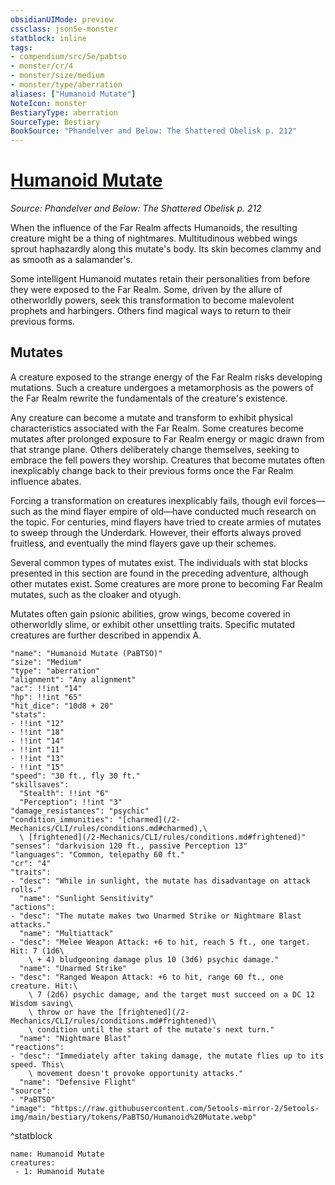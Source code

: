 ```yaml
---
obsidianUIMode: preview
cssclass: json5e-monster
statblock: inline
tags:
- compendium/src/5e/pabtso
- monster/cr/4
- monster/size/medium
- monster/type/aberration
aliases: ["Humanoid Mutate"]
NoteIcon: monster
BestiaryType: aberration
SourceType: Bestiary
BookSource: "Phandelver and Below: The Shattered Obelisk p. 212"
---
```

# [Humanoid Mutate](2-Mechanics/CLI/bestiary/aberration/humanoid-mutate-pabtso.md)
*Source: Phandelver and Below: The Shattered Obelisk p. 212*  

When the influence of the Far Realm affects Humanoids, the resulting creature might be a thing of nightmares. Multitudinous webbed wings sprout haphazardly along this mutate's body. Its skin becomes clammy and as smooth as a salamander's.

Some intelligent Humanoid mutates retain their personalities from before they were exposed to the Far Realm. Some, driven by the allure of otherworldly powers, seek this transformation to become malevolent prophets and harbingers. Others find magical ways to return to their previous forms.

## Mutates

A creature exposed to the strange energy of the Far Realm risks developing mutations. Such a creature undergoes a metamorphosis as the powers of the Far Realm rewrite the fundamentals of the creature's existence.

Any creature can become a mutate and transform to exhibit physical characteristics associated with the Far Realm. Some creatures become mutates after prolonged exposure to Far Realm energy or magic drawn from that strange plane. Others deliberately change themselves, seeking to embrace the fell powers they worship. Creatures that become mutates often inexplicably change back to their previous forms once the Far Realm influence abates.

Forcing a transformation on creatures inexplicably fails, though evil forces—such as the mind flayer empire of old—have conducted much research on the topic. For centuries, mind flayers have tried to create armies of mutates to sweep through the Underdark. However, their efforts always proved fruitless, and eventually the mind flayers gave up their schemes.

Several common types of mutates exist. The individuals with stat blocks presented in this section are found in the preceding adventure, although other mutates exist. Some creatures are more prone to becoming Far Realm mutates, such as the cloaker and otyugh.

Mutates often gain psionic abilities, grow wings, become covered in otherworldly slime, or exhibit other unsettling traits. Specific mutated creatures are further described in appendix A.

```statblock
"name": "Humanoid Mutate (PaBTSO)"
"size": "Medium"
"type": "aberration"
"alignment": "Any alignment"
"ac": !!int "14"
"hp": !!int "65"
"hit_dice": "10d8 + 20"
"stats":
- !!int "12"
- !!int "18"
- !!int "14"
- !!int "11"
- !!int "13"
- !!int "15"
"speed": "30 ft., fly 30 ft."
"skillsaves":
  "Stealth": !!int "6"
  "Perception": !!int "3"
"damage_resistances": "psychic"
"condition_immunities": "[charmed](/2-Mechanics/CLI/rules/conditions.md#charmed),\
  \ [frightened](/2-Mechanics/CLI/rules/conditions.md#frightened)"
"senses": "darkvision 120 ft., passive Perception 13"
"languages": "Common, telepathy 60 ft."
"cr": "4"
"traits":
- "desc": "While in sunlight, the mutate has disadvantage on attack rolls."
  "name": "Sunlight Sensitivity"
"actions":
- "desc": "The mutate makes two Unarmed Strike or Nightmare Blast attacks."
  "name": "Multiattack"
- "desc": "Melee Weapon Attack: +6 to hit, reach 5 ft., one target. Hit: 7 (1d6\
    \ + 4) bludgeoning damage plus 10 (3d6) psychic damage."
  "name": "Unarmed Strike"
- "desc": "Ranged Weapon Attack: +6 to hit, range 60 ft., one creature. Hit:\
    \ 7 (2d6) psychic damage, and the target must succeed on a DC 12 Wisdom saving\
    \ throw or have the [frightened](/2-Mechanics/CLI/rules/conditions.md#frightened)\
    \ condition until the start of the mutate's next turn."
  "name": "Nightmare Blast"
"reactions":
- "desc": "Immediately after taking damage, the mutate flies up to its speed. This\
    \ movement doesn't provoke opportunity attacks."
  "name": "Defensive Flight"
"source":
- "PaBTSO"
"image": "https://raw.githubusercontent.com/5etools-mirror-2/5etools-img/main/bestiary/tokens/PaBTSO/Humanoid%20Mutate.webp"
```
^statblock

```encounter-table
name: Humanoid Mutate
creatures:
 - 1: Humanoid Mutate
```